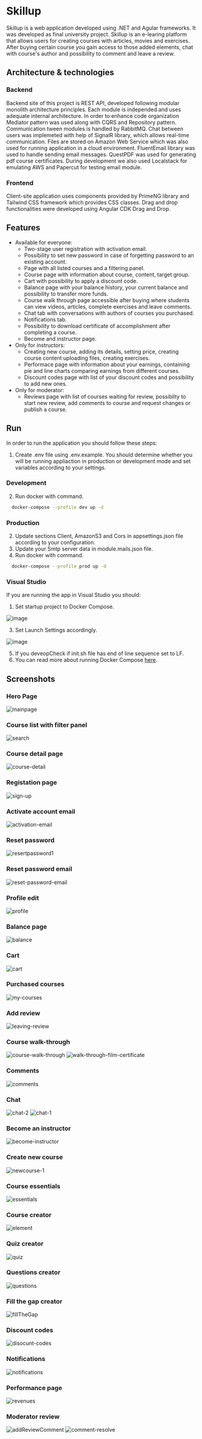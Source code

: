 
# Skillup

Skillup is a web application developed using .NET and Agular frameworks. It was developed as final university project. Skillup is an e-learing platform that allows users for creating courses with articles, movies and exercises. After buying certain course you gain access to those added elements, chat with course's author and possibility to comment and leave a review.

## Architecture & technologies
### Backend
Backend site of this project is REST API, developed following modular monolith architecture principles. Each module is independed and uses adequate internal architecture. In order to enhance code organization Mediator pattern was used along with CQRS and Repository pattern. Communication tween modules is handled by RabbitMQ. Chat between users was implemeted with help of SignalR library, which allows real-time communication. Files are stored on Amazon Web Service which was also used for running application in a cloud environment. FluentEmail library was used to handle sending email messages. QuestPDF was used for generating pdf course certificates. During development we also used Localstack for emulating AWS and Papercut for testing email module. 
### Frontend
Client-site application uses components provided by PrimeNG library and Tailwind CSS framework which provides CSS classes. Drag and drop functionalities were developed using Angular CDK Drag and Drop.

## Features
- Available for everyone:
    - Two-stage user registration with activation email.
    - Possibility to set new password in case of forgetting password to an existing account.
    - Page with all listed courses and a filtering panel.
    - Course page with information about course, content, target group.
    - Cart with possibility to apply a discount code.
    - Balance page with your balance history, your current balance and possibility to transfer more funds.
    - Course walk through page accessible after buying where students can view videos, articles, complete exercises and leave comments. 
    - Chat tab with conversations with authors of courses you purchased.
    - Notifications tab.
    - Possibility to download certificate of accomplishment after completing a course.
    - Become and instructor page.
- Only for instructors:
    - Creating new course, adding its details, setting price, creating course content uploading files, creating exercises.
    - Performace page with information about your earnings, containing pie and line charts comparing earnings from different courses.
    - Discount codes page with list of your discount codes and possibility to add new ones.
- Only for moderator:
    - Reviews page with list of courses waiting for review, possiblity to start new review, add comments to course and request changes or publish a course.


## Run

In order to run the application you should follow these steps:
1. Create .env file using .env.example. You should determine whether you will be running appliaction in production or development mode and set variables according to your settings.

### Development
2. Run docker with command.
```bash
  docker-compose --profile dev up -d
```

### Production
2. Update sections Client, AmazonS3 and Cors in appsettings.json file according to your configuration.
3. Update your Smtp server data in module.mails.json file.
4. Run docker with command. 
```bash
  docker-compose --profile prod up -d
```

### Visual Studio
If you are running the app in Visual Studio you should:
1. Set startup project to Docker Compose.

![image](https://github.com/user-attachments/assets/d8270f34-83c9-4b59-aa2d-f1504c0443b4)

3. Set Launch Settings accordingly.

![image](https://github.com/user-attachments/assets/c603c29f-f7e3-4a00-af66-9e54586bb94e)

5. If you deveopCheck if init.sh file has end of line sequence set to LF.
6. You can read more about running Docker Compose [here](https://learn.microsoft.com/pl-pl/visualstudio/containers/launch-profiles?view=vs-2022/).

## Screenshots

### Hero Page
![mainpage](https://github.com/user-attachments/assets/c1aaff61-4efd-4b86-9398-9329011971ea)
### Course list with filter panel
![search](https://github.com/user-attachments/assets/16e04044-4ebc-4aa7-ad40-e03b08eeda9a)
### Course detail page
![course-detail](https://github.com/user-attachments/assets/bbada29c-b108-4202-a80d-734b45e5efea)
### Registation page
![sign-up](https://github.com/user-attachments/assets/a7a44291-153c-427c-9a5c-d3bb0bd358a7)
### Activate account email
![activation-email](https://github.com/user-attachments/assets/b8ec6b24-b4a2-4819-a30c-f5dfd61f695e)
### Reset password
![resertpassword1](https://github.com/user-attachments/assets/934dad1e-245e-4818-a006-f742fafd3efd)
### Reset password email
![reset-password-email](https://github.com/user-attachments/assets/a114be81-2448-4875-b2f9-e84b352a40b0)
### Profile edit
![profile](https://github.com/user-attachments/assets/c8b1e7e5-5443-44ef-8b5b-2c3c24d539fe)
### Balance page
![balance](https://github.com/user-attachments/assets/b0dd5c16-c342-46f0-9758-9d46cc35538d)
### Cart
![cart](https://github.com/user-attachments/assets/b6a86f2f-232e-4e17-b0aa-7482366d0122)
### Purchased courses
![my-courses](https://github.com/user-attachments/assets/34739cc9-4a9d-4aff-940d-0de94feeb226)
### Add review
![leaving-review](https://github.com/user-attachments/assets/7cbaff84-3441-4623-8d2e-599fd5491030)
### Course walk-through
![course-walk-through](https://github.com/user-attachments/assets/d00b7e00-faf8-4bf6-ba61-0aef6b2542bc)
![walk-through-film-certificate](https://github.com/user-attachments/assets/89a36384-928c-4574-a369-98623ac536b4)
### Comments
![comments](https://github.com/user-attachments/assets/12a86328-1541-4582-be14-016983452203)
### Chat
![chat-2](https://github.com/user-attachments/assets/7900eff3-3ab2-4118-ad32-1e3ddea754a4)
![chat-1](https://github.com/user-attachments/assets/104a2729-0463-4a42-a918-9dd61da090eb)
### Become an instructor
![become-instructor](https://github.com/user-attachments/assets/bf86d597-bd1f-4388-a213-6cceae3a8969)
### Create new course
![newcourse-1](https://github.com/user-attachments/assets/ac27ab85-4583-477a-83e8-8b47c7ed6a02)
### Course essentials
![essentials](https://github.com/user-attachments/assets/acda2b48-735a-416a-bbe8-68059a89a3cc)
### Course creator
![element](https://github.com/user-attachments/assets/12babd17-8d3b-4b9b-87be-17ebf8c2ae27)
### Quiz creator
![quiz](https://github.com/user-attachments/assets/5a88a0b4-9526-452f-8bb8-09b2b26b8a0e)
### Questions creator
![questions](https://github.com/user-attachments/assets/1439ec8c-12da-45a1-8ad9-2fbcd7e52b8a)
### Fill the gap creator
![fillTheGap](https://github.com/user-attachments/assets/7140faeb-e45a-4cdb-a03e-ff117bcf5540)
### Discount codes
![disocunt-codes](https://github.com/user-attachments/assets/e6aece10-7dd8-4958-87b7-40c43477ce14)
### Notifications
![notifications](https://github.com/user-attachments/assets/049f7755-c798-491d-8151-6389c4bca58a)
### Performance page
![revenues](https://github.com/user-attachments/assets/56247461-fc23-4d01-a4bb-8e6ae393b9ff)
### Moderator review
![addReviewComment](https://github.com/user-attachments/assets/87621d86-01a3-426c-97c6-9ecdcfbdc308)
![comment-resolve](https://github.com/user-attachments/assets/7b86a913-e898-4528-9cbe-5ee00d1d320d)





